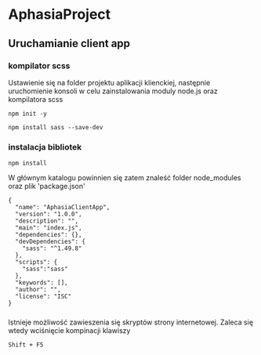 # AphasiaProject

## Uruchamianie client app
### kompilator scss
Ustawienie się na folder projektu aplikacji klienckiej, następnie uruchomienie konsoli w celu zainstalowania moduly node.js oraz kompilatora scss
```
npm init -y
```
```
npm install sass --save-dev
```
### instalacja bibliotek
```
npm install
```

W głównym katalogu powinnien się zatem znaleść folder node_modules oraz plik 'package.json'
```
{
  "name": "AphasiaClientApp",
  "version": "1.0.0",
  "description": "",
  "main": "index.js",
  "dependencies": {},
  "devDependencies": {
    "sass": "^1.49.8"
  },
  "scripts": {
    "sass":"sass"
  },
  "keywords": [],
  "author": "",
  "license": "ISC"
}
```
###
Istnieje możliwość zawieszenia się skryptów strony internetowej. Zaleca się wtedy wciśnięcie kompinacji klawiszy
```
Shift + F5
```
